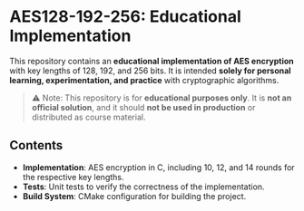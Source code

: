 # AES128-192-256: Educational Implementation

This repository contains an **educational implementation of AES encryption** with key lengths of 128, 192, and 256 bits. It is intended **solely for personal learning, experimentation, and practice** with cryptographic algorithms.

> ⚠️ Note: This repository is for **educational purposes only**. It is **not an official solution**, and it should **not be used in production** or distributed as course material.

## Contents

- **Implementation**: AES encryption in C, including 10, 12, and 14 rounds for the respective key lengths.
- **Tests**: Unit tests to verify the correctness of the implementation.
- **Build System**: CMake configuration for building the project.
